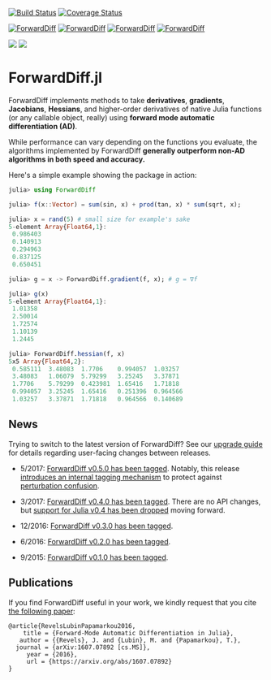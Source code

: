 [![Build Status](https://travis-ci.org/JuliaDiff/ForwardDiff.jl.svg?branch=master)](https://travis-ci.org/JuliaDiff/ForwardDiff.jl) [![Coverage Status](https://coveralls.io/repos/JuliaDiff/ForwardDiff.jl/badge.svg?branch=master&service=github)](https://coveralls.io/github/JuliaDiff/ForwardDiff.jl?branch=master)

[![ForwardDiff](http://pkg.julialang.org/badges/ForwardDiff_0.3.svg)](http://pkg.julialang.org/?pkg=ForwardDiff&ver=0.3)
[![ForwardDiff](http://pkg.julialang.org/badges/ForwardDiff_0.4.svg)](http://pkg.julialang.org/?pkg=ForwardDiff&ver=0.4)
[![ForwardDiff](http://pkg.julialang.org/badges/ForwardDiff_0.5.svg)](http://pkg.julialang.org/?pkg=ForwardDiff)
[![ForwardDiff](http://pkg.julialang.org/badges/ForwardDiff_0.6.svg)](http://pkg.julialang.org/?pkg=ForwardDiff)

[![](https://img.shields.io/badge/docs-stable-blue.svg)](http://www.juliadiff.org/ForwardDiff.jl/stable)
[![](https://img.shields.io/badge/docs-latest-blue.svg)](http://www.juliadiff.org/ForwardDiff.jl/latest)

# ForwardDiff.jl

ForwardDiff implements methods to take **derivatives**, **gradients**, **Jacobians**, **Hessians**, and higher-order derivatives of native Julia functions (or any callable object, really) using **forward mode automatic differentiation (AD)**.

While performance can vary depending on the functions you evaluate, the algorithms implemented by ForwardDiff **generally outperform non-AD algorithms in both speed and accuracy.**

Here's a simple example showing the package in action:

```julia
julia> using ForwardDiff

julia> f(x::Vector) = sum(sin, x) + prod(tan, x) * sum(sqrt, x);

julia> x = rand(5) # small size for example's sake
5-element Array{Float64,1}:
 0.986403
 0.140913
 0.294963
 0.837125
 0.650451

julia> g = x -> ForwardDiff.gradient(f, x); # g = ∇f

julia> g(x)
5-element Array{Float64,1}:
 1.01358
 2.50014
 1.72574
 1.10139
 1.2445

julia> ForwardDiff.hessian(f, x)
5x5 Array{Float64,2}:
 0.585111  3.48083  1.7706    0.994057  1.03257
 3.48083   1.06079  5.79299   3.25245   3.37871
 1.7706    5.79299  0.423981  1.65416   1.71818
 0.994057  3.25245  1.65416   0.251396  0.964566
 1.03257   3.37871  1.71818   0.964566  0.140689
 ```

## News

Trying to switch to the latest version of ForwardDiff? See our [upgrade guide](http://www.juliadiff.org/ForwardDiff.jl/stable/user/upgrade.html) for details regarding user-facing changes between releases.

- 5/2017: [ForwardDiff v0.5.0 has been tagged](https://github.com/JuliaLang/METADATA.jl/pull/8209). Notably, this release [introduces an internal tagging mechanism](https://github.com/JuliaDiff/ForwardDiff.jl/pull/213) to protect against [perturbation confusion](https://github.com/JuliaDiff/ForwardDiff.jl/issues/83).

- 3/2017: [ForwardDiff v0.4.0 has been tagged](https://github.com/JuliaLang/METADATA.jl/pull/8209). There are no API changes, but [support for Julia v0.4 has been dropped](https://github.com/JuliaDiff/ForwardDiff.jl/pull/195) moving forward.

- 12/2016: [ForwardDiff v0.3.0 has been tagged](https://github.com/JuliaLang/METADATA.jl/pull/7177).

- 6/2016: [ForwardDiff v0.2.0 has been tagged](https://github.com/JuliaLang/METADATA.jl/pull/5389).

- 9/2015: [ForwardDiff v0.1.0 has been tagged](https://github.com/JuliaLang/METADATA.jl/pull/3272).

## Publications

If you find ForwardDiff useful in your work, we kindly request that you cite [the following paper](https://arxiv.org/abs/1607.07892):

```
@article{RevelsLubinPapamarkou2016,
    title = {Forward-Mode Automatic Differentiation in Julia},
   author = {{Revels}, J. and {Lubin}, M. and {Papamarkou}, T.},
  journal = {arXiv:1607.07892 [cs.MS]},
     year = {2016},
     url = {https://arxiv.org/abs/1607.07892}
}
```
